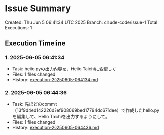 # Issue Summary

Created: Thu Jun  5 06:41:34 UTC 2025
Branch: claude-code/issue-1
Total Executions: 1

## Execution Timeline

### 1. 2025-06-05 06:41:34
- Task: hello.pyの出力内容を、Hello Taichiに変更して
- Files: 1 files changed
- History: [execution-20250605-064134.md](./history/execution-20250605-064134.md)

### 2. 2025-06-05 06:44:36
- Task: 先ほどのcommit（13f9d4ed142226d3ef908069bed17794dc671dee）で作成したhello.pyを編集して、Hello Taichiを出力するようにして。
- Files: 1 files changed
- History: [execution-20250605-064436.md](./history/execution-20250605-064436.md)
